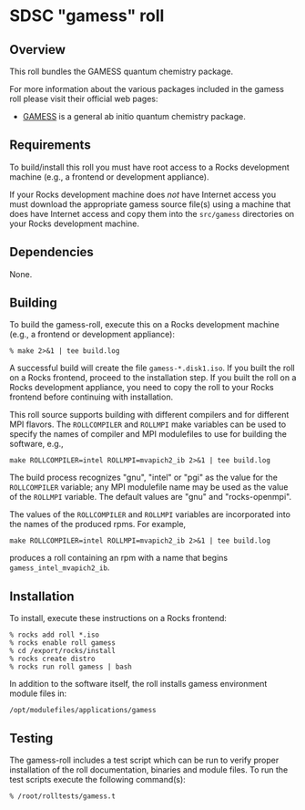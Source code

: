 # SDSC "gamess" roll

## Overview

This roll bundles the GAMESS quantum chemistry package.

For more information about the various packages included in the gamess roll please visit their official web pages:

- <a href="http://www.msg.chem.iastate.edu/GAMESS/" target="_blank">GAMESS</a> is a general ab initio quantum chemistry package.


## Requirements

To build/install this roll you must have root access to a Rocks development
machine (e.g., a frontend or development appliance).

If your Rocks development machine does *not* have Internet access you must
download the appropriate gamess source file(s) using a machine that does
have Internet access and copy them into the `src/gamess` directories on your
Rocks development machine.


## Dependencies

None.


## Building

To build the gamess-roll, execute this on a Rocks development
machine (e.g., a frontend or development appliance):

```shell
% make 2>&1 | tee build.log
```

A successful build will create the file `gamess-*.disk1.iso`.  If you built the
roll on a Rocks frontend, proceed to the installation step. If you built the
roll on a Rocks development appliance, you need to copy the roll to your Rocks
frontend before continuing with installation.

This roll source supports building with different compilers and for different
MPI flavors.  The `ROLLCOMPILER` and `ROLLMPI` make variables can be used to
specify the names of compiler and MPI modulefiles to use for building the
software, e.g.,

```shell
make ROLLCOMPILER=intel ROLLMPI=mvapich2_ib 2>&1 | tee build.log
```

The build process recognizes "gnu", "intel" or "pgi" as the value for the
`ROLLCOMPILER` variable; any MPI modulefile name may be used as the value of
the `ROLLMPI` variable.  The default values are "gnu" and "rocks-openmpi".

The values of the `ROLLCOMPILER` and `ROLLMPI` variables are incorporated into
the names of the produced rpms.  For example,

```shell
make ROLLCOMPILER=intel ROLLMPI=mvapich2_ib 2>&1 | tee build.log
```

produces a roll containing an rpm with a name that begins
`gamess_intel_mvapich2_ib`.


## Installation

To install, execute these instructions on a Rocks frontend:

```shell
% rocks add roll *.iso
% rocks enable roll gamess
% cd /export/rocks/install
% rocks create distro
% rocks run roll gamess | bash
```

In addition to the software itself, the roll installs gamess environment
module files in:

```shell
/opt/modulefiles/applications/gamess
```


## Testing

The gamess-roll includes a test script which can be run to verify proper
installation of the roll documentation, binaries and module files. To
run the test scripts execute the following command(s):

```shell
% /root/rolltests/gamess.t 
```
